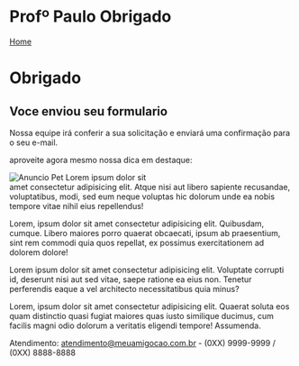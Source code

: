 # Profº Paulo Obrigado

<!DOCTYPE html>
<html lang="en">
<head>
<meta charset="UTF-8">
<meta name="viewport" content="width=device-width, initial-scale=1.0">
<title>Document</title>
<script src="interacao/html5shiv.min.js"></script>
</head>
<body>
<a href="index.html">Home</a>
<main>
<h1>Obrigado</h1>
<h2>Voce enviou seu formulario</h2>
<p>
Nossa equipe irá conferir a sua solicitação e enviará uma confirmação para o seu e-mail.
</p> 
<p>aproveite agora mesmo nossa dica em destaque:</p>
<p>
<img src="Multimidia/anuncio_pet3.jpg" alt="Anuncio Pet">
Lorem ipsum dolor sit <br> amet consectetur adipisicing elit. 
Atque nisi aut libero sapiente recusandae, voluptatibus, modi, sed eum neque voluptas hic dolorum unde ea nobis tempore vitae nihil eius repellendus!
</p>
<p>Lorem, ipsum dolor sit amet consectetur adipisicing elit. Quibusdam, cumque. 
Libero maiores porro quaerat obcaecati, ipsum ab praesentium, sint rem commodi quia quos repellat, ex possimus exercitationem ad dolorem dolore!</p>
<p>Lorem ipsum dolor sit amet consectetur adipisicing elit. Voluptate corrupti id, deserunt nisi aut sed vitae, saepe ratione ea eius non. 
Tenetur perferendis eaque a vel architecto necessitatibus quia minus?</p>
<p>Lorem, ipsum dolor sit amet consectetur adipisicing elit. Quaerat soluta eos quam distinctio quasi fugiat maiores quas iusto similique ducimus, 
cum facilis magni odio dolorum a veritatis eligendi tempore! Assumenda.</p>
</main>
<footer>
<p>Atendimento: <a href="mailto:atendimento@meuamigocao.com.br">atendimento@meuamigocao.com.br</a>
- (0XX) 9999-9999 / (0XX) 8888-8888</p>
</footer>
</body>
</html>
